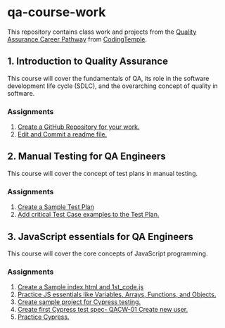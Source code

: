 # qa-course-work  
This repository contains class work and projects from the [Quality Assurance Career Pathway](https://codingtemple.disco.co/p/quality-assurance-1y4z4/dashboard) from [CodingTemple](https://codingtemple.disco.co/home).  

## 1. Introduction to Quality Assurance  
This course will cover the fundamentals of QA, its role in the software development life cycle (SDLC), and the overarching concept of quality in software.  
### Assignments  
1. [Create a GitHub Repository for your work.](https://github.com/sjcswank/qa-course-work/)  
2. [Edit and Commit a readme file.](https://github.com/sjcswank/qa-course-work/commit/6f695d2218ccd10b94a1b18da71ac48a8602c00b)  

## 2. Manual Testing for QA Engineers  
This course will cover the concept of test plans in manual testing.  
### Assignments  
1. [Create a Sample Test Plan](https://github.com/sjcswank/qa-course-work/commit/fd309fbc70ef2568dac30c67f249c7189e84f4f6)  
2. [Add critical Test Case examples to the Test Plan.](https://github.com/sjcswank/qa-course-work/commit/a6faa854254bb01792e1074ca0881eff69560a56)  

## 3. JavaScript essentials for QA Engineers  
This course will cover the core concepts of JavaScript programming.  
### Assignments  
1. [Create a Sample index.html and 1st_code.js](https://github.com/sjcswank/qa-course-work/commit/e135d584261aae1ede6866efc714b06ccde8e2ac)  
2. [Practice JS essentials like Variables, Arrays, Functions, and Objects.](https://github.com/sjcswank/qa-course-work/commit/f6e8b77d0d38cd00c4a34ba0b4d4f099405f7ee7)
3. [Create sample project for Cypress testing.](https://github.com/sjcswank/qa-course-work/commit/2022562973337a375eb122626aa52793af4e15e4)
4. [Create first Cypress test spec- QACW-01 Create new user.](https://github.com/sjcswank/qa-course-work/commit/71edeeee3fd8391b7f41c0a84d9cbc1810285a3c)
5. [Practice Cypress.](https://github.com/sjcswank/qa-course-work/commit/832b3e522a49d198a170b1893b14528a2e290b68)